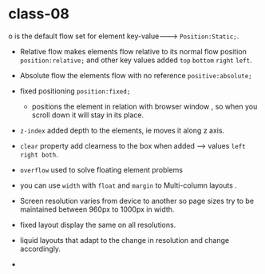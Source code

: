# class-08
o is the default flow set for element  key-value---> `Position:Static;`.

* Relative flow makes elements flow relative to its normal flow position `position:relative;` and other key values added `top` `bottom` `right` `left`.

* Absolute flow  the elements flow with no reference `positive:absolute;`

* fixed positioning `position:fixed;`
  * positions the element in relation with browser window , so when you scroll down it will stay in its place.
  
* `z-index` added depth to the elements, ie moves it along z axis.

* `clear` property add clearness to the box when added --> values `left right both`.

* `overflow` used to solve floating element problems

* you can use `width` with `float` and `margin` to Multi-column layouts .

* Screen resolution varies from device to another so page sizes  try to be maintained between 960px to 1000px in width.

* fixed layout display the same on all resolutions.

* liquid layouts that adapt to the change in resolution and change accordingly.

* 